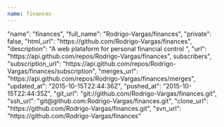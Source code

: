 ```yaml
---
name: finances
---
```


<div class="col-md-4">
  <div class="project">
    "name": "finances",
    "full_name": "Rodrigo-Vargas/finances",
    "private": false,
    "html_url": "https://github.com/Rodrigo-Vargas/finances",
    "description": "A web plataform for personal financial control ",
    "url": "https://api.github.com/repos/Rodrigo-Vargas/finances",
    subscribers",
    "subscription_url": "https://api.github.com/repos/Rodrigo-Vargas/finances/subscription",
    "merges_url": "https://api.github.com/repos/Rodrigo-Vargas/finances/merges",
    "updated_at": "2015-10-15T22:44:36Z",
    "pushed_at": "2015-10-15T22:44:35Z",
    "git_url": "git://github.com/Rodrigo-Vargas/finances.git",
    "ssh_url": "git@github.com:Rodrigo-Vargas/finances.git",
    "clone_url": "https://github.com/Rodrigo-Vargas/finances.git",
    "svn_url": "https://github.com/Rodrigo-Vargas/finances"      
  </div>
</div>